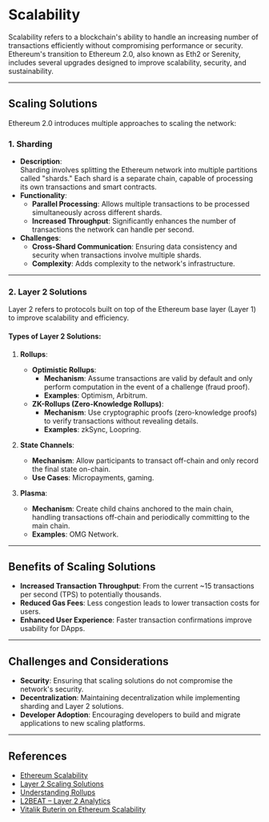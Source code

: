 # **Scalability**

Scalability refers to a blockchain's ability to handle an increasing number of transactions efficiently without compromising performance or security. Ethereum's transition to Ethereum 2.0, also known as Eth2 or Serenity, includes several upgrades designed to improve scalability, security, and sustainability.

---

## **Scaling Solutions**

Ethereum 2.0 introduces multiple approaches to scaling the network:

### **1. Sharding**
- **Description**:  
  Sharding involves splitting the Ethereum network into multiple partitions called "shards." Each shard is a separate chain, capable of processing its own transactions and smart contracts.
- **Functionality**:
  - **Parallel Processing**: Allows multiple transactions to be processed simultaneously across different shards.
  - **Increased Throughput**: Significantly enhances the number of transactions the network can handle per second.
- **Challenges**:
  - **Cross-Shard Communication**: Ensuring data consistency and security when transactions involve multiple shards.
  - **Complexity**: Adds complexity to the network's infrastructure.

---

### **2. Layer 2 Solutions**
Layer 2 refers to protocols built on top of the Ethereum base layer (Layer 1) to improve scalability and efficiency.

#### **Types of Layer 2 Solutions**:
1. **Rollups**:
   - **Optimistic Rollups**:
     - **Mechanism**: Assume transactions are valid by default and only perform computation in the event of a challenge (fraud proof).
     - **Examples**: Optimism, Arbitrum.
   - **ZK-Rollups (Zero-Knowledge Rollups)**:
     - **Mechanism**: Use cryptographic proofs (zero-knowledge proofs) to verify transactions without revealing details.
     - **Examples**: zkSync, Loopring.

2. **State Channels**:
   - **Mechanism**: Allow participants to transact off-chain and only record the final state on-chain.
   - **Use Cases**: Micropayments, gaming.

3. **Plasma**:
   - **Mechanism**: Create child chains anchored to the main chain, handling transactions off-chain and periodically committing to the main chain.
   - **Examples**: OMG Network.

---

## **Benefits of Scaling Solutions**

- **Increased Transaction Throughput**: From the current ~15 transactions per second (TPS) to potentially thousands.  
- **Reduced Gas Fees**: Less congestion leads to lower transaction costs for users.  
- **Enhanced User Experience**: Faster transaction confirmations improve usability for DApps.

---

## **Challenges and Considerations**

- **Security**: Ensuring that scaling solutions do not compromise the network's security.  
- **Decentralization**: Maintaining decentralization while implementing sharding and Layer 2 solutions.  
- **Developer Adoption**: Encouraging developers to build and migrate applications to new scaling platforms.

---

## **References**

- [Ethereum Scalability](https://ethereum.org/en/upgrades/scalability/)  
- [Layer 2 Scaling Solutions](https://ethereum.org/en/developers/docs/layer-2-scaling/)  
- [Understanding Rollups](https://ethereum.org/en/developers/docs/scaling/rollups/)  
- [L2BEAT – Layer 2 Analytics](https://l2beat.com/)  
- [Vitalik Buterin on Ethereum Scalability](https://vitalik.ca/general/2021/01/05/rollup.html)  
